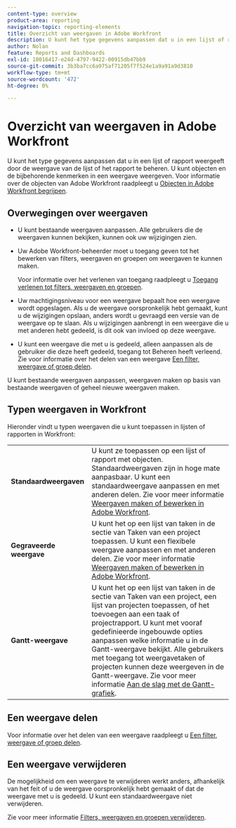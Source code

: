 ```yaml
---
content-type: overview
product-area: reporting
navigation-topic: reporting-elements
title: Overzicht van weergaven in Adobe Workfront
description: U kunt het type gegevens aanpassen dat u in een lijst of rapport weergeeft door de weergave van de lijst of het rapport te beheren. U kunt objecten en de bijbehorende kenmerken in een weergave weergeven.
author: Nolan
feature: Reports and Dashboards
exl-id: 18016417-e24d-4797-9422-00915db47bb9
source-git-commit: 3b3ba7cc6a975af71205f7f524e1a9a91a9d3810
workflow-type: tm+mt
source-wordcount: '472'
ht-degree: 0%

---
```


# Overzicht van weergaven in Adobe Workfront

<!--Audited: 01/2024-->

U kunt het type gegevens aanpassen dat u in een lijst of rapport weergeeft door de weergave van de lijst of het rapport te beheren. U kunt objecten en de bijbehorende kenmerken in een weergave weergeven. Voor informatie over de objecten van Adobe Workfront raadpleegt u [Objecten in Adobe Workfront begrijpen](../../../workfront-basics/navigate-workfront/workfront-navigation/understand-objects.md).

## Overwegingen over weergaven

* U kunt bestaande weergaven aanpassen. Alle gebruikers die de weergaven kunnen bekijken, kunnen ook uw wijzigingen zien.
* Uw Adobe Workfront-beheerder moet u toegang geven tot het bewerken van filters, weergaven en groepen om weergaven te kunnen maken.

  Voor informatie over het verlenen van toegang raadpleegt u [Toegang verlenen tot filters, weergaven en groepen](../../../administration-and-setup/add-users/configure-and-grant-access/grant-access-fvg.md).

* Uw machtigingsniveau voor een weergave bepaalt hoe een weergave wordt opgeslagen. Als u de weergave oorspronkelijk hebt gemaakt, kunt u de wijzigingen opslaan, anders wordt u gevraagd een versie van de weergave op te slaan. Als u wijzigingen aanbrengt in een weergave die u met anderen hebt gedeeld, is dit ook van invloed op deze weergave.
* U kunt een weergave die met u is gedeeld, alleen aanpassen als de gebruiker die deze heeft gedeeld, toegang tot Beheren heeft verleend. Zie voor informatie over het delen van een weergave [Een filter, weergave of groep delen](../../../reports-and-dashboards/reports/reporting-elements/share-filter-view-grouping.md).

U kunt bestaande weergaven aanpassen, weergaven maken op basis van bestaande weergaven of geheel nieuwe weergaven maken.

## Typen weergaven in Workfront

Hieronder vindt u typen weergaven die u kunt toepassen in lijsten of rapporten in Workfront:

<table style="table-layout:auto">
    <tr>
        <td><strong>Standaardweergaven</strong></td>
        <td>U kunt ze toepassen op een lijst of rapport met objecten. Standaardweergaven zijn in hoge mate aanpasbaar. U kunt een standaardweergave aanpassen en met anderen delen. Zie voor meer informatie <a href="/help/quicksilver/reports-and-dashboards/reports/reporting-elements/create-edit-views.md">Weergaven maken of bewerken in Adobe Workfront</a>.</td>
    </tr>
    <tr>
        <td><strong>Gegraveerde weergave</strong></td>
        <td>U kunt het op een lijst van taken in de sectie van Taken van een project toepassen. U kunt een flexibele weergave aanpassen en met anderen delen. Zie voor meer informatie <a href="/help/quicksilver/reports-and-dashboards/reports/reporting-elements/create-edit-views.md">Weergaven maken of bewerken in Adobe Workfront</a>.</td>
    </tr>
    <tr>
        <td><strong>Gantt-weergave</strong></td>
        <td>U kunt het op een lijst van taken in de sectie van Taken van een project, een lijst van projecten toepassen, of het toevoegen aan een taak of projectrapport. U kunt met vooraf gedefinieerde ingebouwde opties aanpassen welke informatie u in de Gantt-weergave bekijkt. Alle gebruikers met toegang tot weergavetaken of projecten kunnen deze weergeven in de Gantt-weergave. Zie voor meer informatie <a href="/help/quicksilver/manage-work/gantt-chart/use-the-gantt-chart/get-started-with-gantt.md">Aan de slag met de Gantt-grafiek</a>.</td>
       </tr>
</table>

<!--NOTE FOR MAYBE LATER: consider adding calendar and board views, or Milestone view (not customizable) to this list of views (above)?! -->

## Een weergave delen

Voor informatie over het delen van een weergave raadpleegt u [Een filter, weergave of groep delen](../../../reports-and-dashboards/reports/reporting-elements/share-filter-view-grouping.md).

## Een weergave verwijderen

De mogelijkheid om een weergave te verwijderen werkt anders, afhankelijk van het feit of u de weergave oorspronkelijk hebt gemaakt of dat de weergave met u is gedeeld. U kunt een standaardweergave niet verwijderen.

Zie voor meer informatie [Filters, weergaven en groepen verwijderen](../../../reports-and-dashboards/reports/reporting-elements/remove-filters-views-groupings.md).


